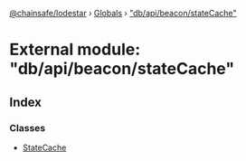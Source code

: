 [@chainsafe/lodestar](../README.md) › [Globals](../globals.md) › ["db/api/beacon/stateCache"](_db_api_beacon_statecache_.md)

# External module: "db/api/beacon/stateCache"

## Index

### Classes

* [StateCache](../classes/_db_api_beacon_statecache_.statecache.md)
